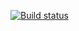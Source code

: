 [![Build status](https://ci.appveyor.com/api/projects/status/70ebq7a0iggv6vdm?svg=true)](https://ci.appveyor.com/project/CatKrause/hw-apporder)